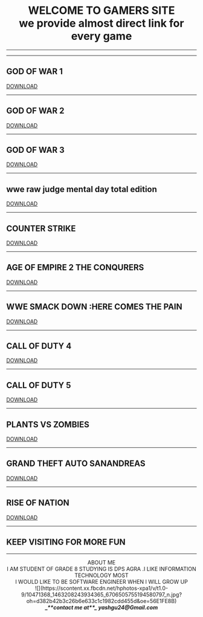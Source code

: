 <html>
<head>
<bgsound src="http://home.comcast.net/~nilsmolina/Hecho.wav" loop="-1"> 
<body>
<h1><center>WELCOME TO GAMERS SITE<BR>we provide almost direct link for every game</h1></center><hr>
<hr>
<h2>GOD OF WAR 1</h2>

<a href="http://www.apunkagames.net/2014/02/god-of-war-1-download-full-version-free.html">DOWNLOAD</a>
<hr>
<h2>GOD OF WAR 2</h2>
<a href="http://www.apunkagames.net/2014/04/god-of-war-2-free-download-full-version.html">DOWNLOAD</a>
<hr>
<h2>GOD OF WAR 3</h2>

<a href="http://hellopcgames.com/god-of-war-3-game/">DOWNLOAD</a>
<hr>
<h2>wwe raw judge mental day total edition</h2>
<a href="http://www.apunkagames.net/2014/08/wwe-raw-judgement-day-total-edition-game.html">DOWNLOAD</a>
<hr>
<h2>COUNTER STRIKE</h2>
<a href="http://www.apunkagames.com/2015/04/counter-strike-16-download.html">DOWNLOAD</a>
<hr>
<h2>AGE OF EMPIRE 2 THE CONQURERS</h2>

<a href="http://www.apunkagames.net/2013/09/age-of-empires-2-age-of-kings-free-download.html">DOWNLOAD</a>
<hr>
<h2>WWE SMACK DOWN :HERE COMES THE PAIN</h2>

<a href="http://oceanofgames.com/wwe-smackdown-here-comes-the-pain-free-download/">DOWNLOAD</a>
<hr>
<h2>CALL OF DUTY 4</h2>

<a href="http://www.apunkagames.net/2014/02/call-of-duty-4-modern-warfare-download.html">DOWNLOAD</a>
<hr>
<h2>CALL OF DUTY 5</h2>

<a href="http://www.apunkagames.net/2014/02/call-of-duty-world-at-war-download-free.html">DOWNLOAD</a>
<hr>
<h2>PLANTS VS ZOMBIES</h2>

<a href="http://www.apunkagames.net/2013/09/plants-vs-zombies-free-download.html">DOWNLOAD</a>
<hr>
<h2>GRAND THEFT AUTO SANANDREAS</h2>

<a href="http://www.apunkagames.com/2014/10/gta-san-andreas-download.html">DOWNLOAD</a>
<hr>
<h2>RISE OF NATION</h2>

<a href="http://www.apunkagames.net/2014/09/rise-of-nations-game.html">DOWNLOAD</a>
<hr>
<H2>KEEP VISITING FOR MORE FUN</H2>
 

<hr>
<CENTER>ABOUT ME<BR>I AM STUDENT OF GRADE 8 STUDYING IS DPS AGRA .I LIKE INFORMATION TECHNOLOGY MOST<BR>I WOULD LIKE TO BE SOFTWARE ENGINEER WHEN I WILL GROW UP<br>![](https://scontent.xx.fbcdn.net/hphotos-xpa1/v/t1.0-9/10471368_1463208243934365_6706505755194580797_n.jpg?oh=d382b42b3c26b6e633c1c1982cdd455d&oe=56E1FE8B)
<br><b><i>_**contact me at**_ yashgu24@Gmail.com</b></i>
